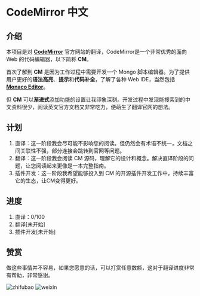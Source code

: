 # CodeMirror 中文

## 介绍

本项目是对 [**CodeMirror**](https://codemirror.net/) 官方网站的翻译，CodeMirror是一个非常优秀的面向 Web 的代码编辑器，以下简称 **CM**。

首次了解到 **CM** 是因为工作过程中需要开发一个 Mongo 脚本编辑器。为了提供用户更好的**语法高亮**、**提示**和**代码补全**，了解了各种 Web IDE，当然包括[**Monaco Editor**](https://microsoft.github.io/monaco-editor/)。

但 **CM** 可以**渐进式**添加功能的设置让我印象深刻。开发过程中发现能搜索到的中文资料很少，阅读英文官方文档又非常吃力，便萌生了翻译官网的想法。

## 计划

1. 直译：这一阶段我会尽可能不影响您的阅读。但仍然会有术语不统一，文档之间关联性不强，部分连接会跳转到官网等问题。
2. 翻译：这一阶段我会阅读 CM 源码，理解它的设计和概念。解决直译阶段的问题，让您阅读起来更像是一本完整指南。
3. 插件开发：这一阶段我希望能够投入到 CM 的开源插件开发工作中，持续丰富它的生态，让CM变得更好。

## 进度

1. 直译：0/100
2. 翻译[未开始]
3. 插件开发[未开始]

## 赞赏

做这些事情并不容易，如果您愿意的话，可以打赏任意数额，这对于翻译进度非常有帮助，非常感谢。

![zhifubao](public/image/zhifubao.png{width=100px})
![weixin](public/image/weixin.png{width=100px})
